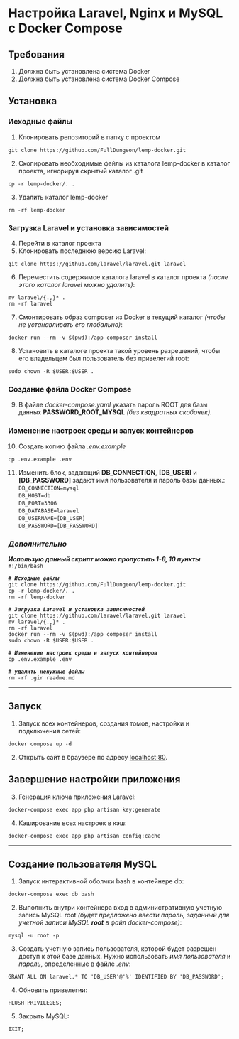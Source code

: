 # Настройка Laravel, Nginx и MySQL с Docker Compose
## Требования
1. Должна быть установлена система Docker
2. Должна быть установлена система Docker Compose  

## Установка
### Исходные файлы
1. Клонировать репозиторий в папку с проектом  
```
git clone https://github.com/FullDungeon/lemp-docker.git
```
2. Скопировать необходимые файлы из каталога lemp-docker в каталог проекта, игнорируя скрытый каталог .git  
```
cp -r lemp-docker/. .
```
3. Удалить каталог lemp-docker  
```
rm -rf lemp-docker
```
### Загрузка Laravel и установка зависимостей
4. Перейти в каталог проекта
5. Клонировать последнюю версию Laravel:  
```
git clone https://github.com/laravel/laravel.git laravel
```
6. Переместить содержимое каталога laravel в каталог проекта _(после этого каталог laravel можно удалить)_:  
```
mv laravel/{.,}* .
rm -rf laravel
```
7. Смонтировать образ composer из Docker в текущий каталог _(чтобы не устанавливать его глобально)_:  
```
docker run --rm -v $(pwd):/app composer install
```
8. Установить в каталоге проекта такой уровень разрешений, чтобы его владельцем был пользователь без привелегий root:  
```
sudo chown -R $USER:$USER .
```

### Создание файла Docker Compose
9. В файле _docker-compose.yaml_ указать пароль ROOT для базы данных __PASSWORD_ROOT_MYSQL__ _(без квадратных скобочек)._

### Изменение настроек среды и запуск контейнеров
10. Создать копию файла _.env.example_  
```
cp .env.example .env
```
11. Изменить блок, задающий __DB_CONNECTION__, __[DB_USER]__ и __[DB_PASSWORD]__ задают имя пользователя и пароль базы данных.:  
`DB_CONNECTION=mysql`  
`DB_HOST=db`   
`DB_PORT=3306`   
`DB_DATABASE=laravel`   
`DB_USERNAME=[DB_USER]`   
`DB_PASSWORD=[DB_PASSWORD]`  

### _Дополнительно_
___Использую данный скрипт можно пропустить 1-8, 10 пункты___   
`#!/bin/bash`   

___`# Исходные файлы`___  
`git clone https://github.com/FullDungeon/lemp-docker.git`  
`cp -r lemp-docker/. .`  
`rm -rf lemp-docker`  

___`# Загрузка Laravel и установка зависимостей`___  
`git clone https://github.com/laravel/laravel.git laravel`  
`mv laravel/{.,}* .`  
`rm -rf laravel`  
`docker run --rm -v $(pwd):/app composer install`  
`sudo chown -R $USER:$USER .`    

___`# Изменение настроек среды и запуск контейнеров`___  
`cp .env.example .env`  

___`# удалить ненужные файлы`___  
`rm -rf .gir readme.md`  

<hr>

## Запуск
1. Запуск всех контейнеров, создания томов, настройки и подключения сетей:  
```
docker compose up -d
```
2. Открыть сайт в браузере по адресу [localhost:80](http://localhost:80).

## Завершение настройки приложения
3. Генерация ключа приложения Laravel:  
```
docker-compose exec app php artisan key:generate
```
4. Кэширование всех настроек в кэш:  
```
docker-compose exec app php artisan config:cache
```

<hr>

## Создание пользователя MySQL
1. Запуск интерактивной оболчки bash в контейнере db:  
```
docker-compose exec db bash
```
2. Выполнить внутри контейнера вход в административную учетную запись MySQL root _(будет предложено ввести пароль, заданный для учетной записи MySQL __root__ в файл docker-compose)_:  
```
mysql -u root -p
```
3. Создать учетную запись пользователя, которой будет разрешен доступ к этой базе данных. Нужно использовать _имя пользователя_ и _пароль_, определенные в файле _.env_:  
```
GRANT ALL ON laravel.* TO 'DB_USER'@'%' IDENTIFIED BY 'DB_PASSWORD';
```
4. Обновить привелегии:  
```
FLUSH PRIVILEGES;
```
5. Закрыть MySQL:  
```
EXIT;
```

